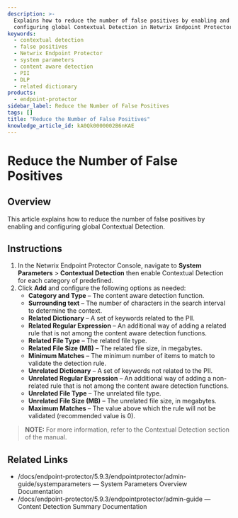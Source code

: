 ```yaml
---
description: >-
  Explains how to reduce the number of false positives by enabling and
  configuring global Contextual Detection in Netwrix Endpoint Protector.
keywords:
  - contextual detection
  - false positives
  - Netwrix Endpoint Protector
  - system parameters
  - content aware detection
  - PII
  - DLP
  - related dictionary
products:
  - endpoint-protector
sidebar_label: Reduce the Number of False Positives
tags: []
title: "Reduce the Number of False Positives"
knowledge_article_id: kA0Qk0000002B6nKAE
---
```


# Reduce the Number of False Positives

## Overview

This article explains how to reduce the number of false positives by enabling and configuring global Contextual Detection.

## Instructions

1. In the Netwrix Endpoint Protector Console, navigate to **System Parameters** > **Contextual Detection** then enable Contextual Detection for each category of predefined.
2. Click **Add** and configure the following options as needed:
   - **Category and Type** – The content aware detection function.
   - **Surrounding text** – The number of characters in the search interval to determine the context.
   - **Related Dictionary** – A set of keywords related to the PII.
   - **Related Regular Expression** – An additional way of adding a related rule that is not among the content aware detection functions.
   - **Related File Type** – The related file type.
   - **Related File Size (MB)** – The related file size, in megabytes.
   - **Minimum Matches** – The minimum number of items to match to validate the detection rule.
   - **Unrelated Dictionary** – A set of keywords not related to the PII.
   - **Unrelated Regular Expression** – An additional way of adding a non-related rule that is not among the content aware detection functions.
   - **Unrelated File Type** – The unrelated file type.
   - **Unrelated File Size (MB)** – The unrelated file size, in megabytes.
   - **Maximum Matches** – The value above which the rule will not be validated (recommended value is 0).

> **NOTE:** For more information, refer to the Contextual Detection section of the manual.

## Related Links

- /docs/endpoint-protector/5.9.3/endpointprotector/admin-guide/systemparameters — System Parameters Overview Documentation
- /docs/endpoint-protector/5.9.3/endpointprotector/admin-guide — Content Detection Summary Documentation
